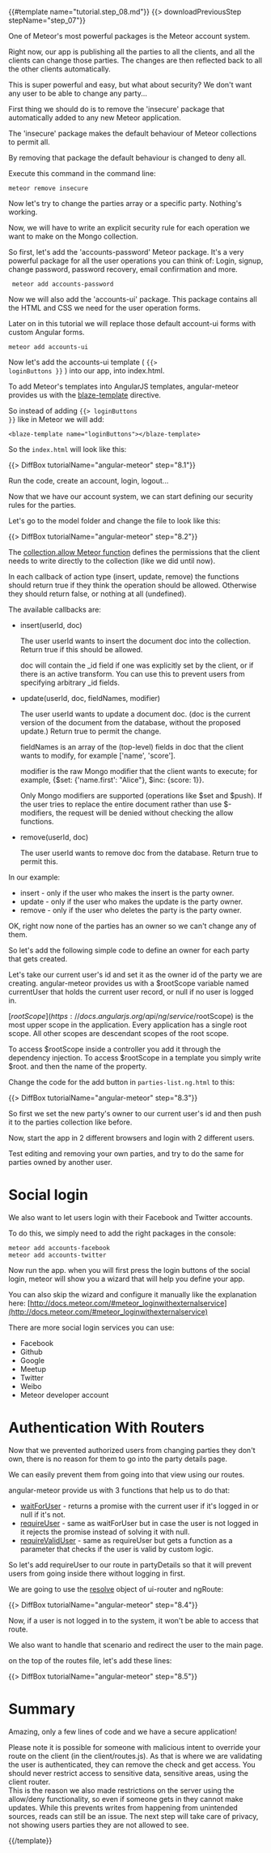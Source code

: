 {{#template name="tutorial.step_08.md"}}
{{> downloadPreviousStep stepName="step_07"}}

One of Meteor's most powerful packages is the Meteor account system.

Right now, our app is publishing all the parties to all the clients, and all the clients can change those parties. The changes are then reflected back to all
the other clients automatically.

This is super powerful and easy, but what about security?  We don't want any user to be able to change any party...

First thing we should do is to remove the 'insecure' package that automatically added to any new Meteor application.

The 'insecure' package makes the default behaviour of Meteor collections to permit all.

By removing that package the default behaviour is changed to deny all.

Execute this command in the command line:

    meteor remove insecure


Now let's try to change the parties array or a specific party.  Nothing's working.

Now, we will have to write an explicit security rule for each operation we want to make on the Mongo collection.

So first, let's add the 'accounts-password' Meteor package.
It's a very powerful package for all the user operations you can think of: Login, signup, change password, password recovery, email confirmation and more.

     meteor add accounts-password

Now we will also add the 'accounts-ui' package.  This package contains all the HTML and CSS we need for the user operation forms.

Later on in this tutorial we will replace those default account-ui forms with custom Angular forms.

    meteor add accounts-ui

Now let's add the accounts-ui template ( <code ng-non-bindable>&#123;&#123;> loginButtons &#125;&#125;</code> ) into our app, into index.html.

To add Meteor's templates into AngularJS templates, angular-meteor provides us with the [blaze-template](/api/blaze-template) directive.

So instead of adding <code ng-non-bindable>&#123;&#123;> loginButtons &#125;&#125;</code> like in Meteor we will add:

    <blaze-template name="loginButtons"></blaze-template>

So the `index.html` will look like this:

{{> DiffBox tutorialName="angular-meteor" step="8.1"}}

Run the code, create an account, login, logout...

Now that we have our account system, we can start defining our security rules for the parties.

Let's go to the model folder and change the file to look like this:

{{> DiffBox tutorialName="angular-meteor" step="8.2"}}

The [collection.allow Meteor function](http://docs.meteor.com/#/full/allow) defines the permissions that the client needs to write directly to the collection (like we did until now).

In each callback of action type (insert, update, remove) the functions should return true if they think the operation should be allowed.
Otherwise they should return false, or nothing at all (undefined).

The available callbacks are:

* insert(userId, doc)

  The user userId wants to insert the document doc into the collection. Return true if this should be allowed.

  doc will contain the _id field if one was explicitly set by the client, or if there is an active transform. You can use this to prevent users from specifying arbitrary _id fields.

* update(userId, doc, fieldNames, modifier)

  The user userId wants to update a document doc. (doc is the current version of the document from the database, without the proposed update.) Return true to permit the change.

  fieldNames is an array of the (top-level) fields in doc that the client wants to modify, for example ['name', 'score'].

  modifier is the raw Mongo modifier that the client wants to execute; for example, {$set: {'name.first': "Alice"}, $inc: {score: 1}}.

  Only Mongo modifiers are supported (operations like $set and $push). If the user tries to replace the entire document rather than use $-modifiers, the request will be denied without checking the allow functions.

* remove(userId, doc)

  The user userId wants to remove doc from the database. Return true to permit this.


In our example:

* insert - only if the user who makes the insert is the party owner.
* update - only if the user who makes the update is the party owner.
* remove - only if the user who deletes the party is the party owner.


OK, right now none of the parties has an owner so we can't change any of them.

So let's add the following simple code to define an owner for each party that gets created.

Let's take our current user's id and set it as the owner id of the party we are creating.
angular-meteor provides us with a $rootScope variable named currentUser that holds the current user record, or null if no user is logged in.

[$rootScope](https://docs.angularjs.org/api/ng/service/$rootScope) is the most upper scope in the application.
Every application has a single root scope. All other scopes are descendant scopes of the root scope.

To access $rootScope inside a controller you add it through the dependency injection.
To access $rootScope in a template you simply write $root. and then the name of the property.

Change the code for the add button in `parties-list.ng.html` to this:

{{> DiffBox tutorialName="angular-meteor" step="8.3"}}

So first we set the new party's owner to our current user's id and then push it to the parties collection like before.

Now, start the app in 2 different browsers and login with 2 different users.

Test editing and removing your own parties, and try to do the same for parties owned by another user.

# Social login

We also want to let users login with their Facebook and Twitter accounts.

To do this, we simply need to add the right packages in the console:

    meteor add accounts-facebook
    meteor add accounts-twitter

Now run the app.  when you will first press the login buttons of the social login, meteor will show you a wizard that will help you define your app.

You can also skip the wizard and configure it manually like the explanation here: [http://docs.meteor.com/#meteor_loginwithexternalservice](http://docs.meteor.com/#meteor_loginwithexternalservice)

There are more social login services you can use:

* Facebook
* Github
* Google
* Meetup
* Twitter
* Weibo
* Meteor developer account



# Authentication With Routers

Now that we prevented authorized users from changing parties they don't own,
there is no reason for them to go into the party details page.

We can easily prevent them from going into that view using our routes.

angular-meteor provide us with 3 functions that help us to do that:

* [waitForUser](/api/auth) - returns a promise with the current user if it's logged in or null if it's not.
* [requireUser](/api/auth) - same as waitForUser but in case the user is not logged in it rejects the promise instead of solving it with null.
* [requireValidUser](/api/auth) - same as requireUser but gets a function as a parameter that checks if the user is valid by custom logic.

So let's add requireUser to our route in partyDetails so that it will prevent users from going inside there without logging in first.

We are going to use the [resolve](https://github.com/angular-ui/ui-router/wiki#resolve) object of ui-router and ngRoute:

{{> DiffBox tutorialName="angular-meteor" step="8.4"}}

Now, if a user is not logged in to the system, it won't be able to access that route.

We also want to handle that scenario and redirect the user to the main page.

on the top of the routes file, let's add these lines:

{{> DiffBox tutorialName="angular-meteor" step="8.5"}}

# Summary

Amazing, only a few lines of code and we have a secure application!

Please note it is possible for someone with malicious intent to override your route on the client (in the client/routes.js). 
As that is where we are validating the user is authenticated, they can remove the check and get access.
You should never restrict access to sensitive data, sensitive areas, using the client router.  
This is the reason we also made restrictions on the server using the allow/deny functionality, so even if someone gets in they cannot make updates.
While this prevents writes from happening from unintended sources, reads can still be an issue.
The next step will take care of privacy, not showing users parties they are not allowed to see.

{{/template}}
